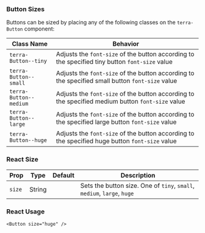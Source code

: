 ### Button Sizes

Buttons can be sized by placing any of the following classes on the `terra-Button` component:

| Class Name              | Behavior                                                                                         |
|-------------------------|--------------------------------------------------------------------------------------------------|
| `terra-Button--tiny`    | Adjusts the `font-size` of the button according to the specified tiny button `font-size` value   |
| `terra-Button--small`   | Adjusts the `font-size` of the button according to the specified small button `font-size` value  |
| `terra-Button--medium`  | Adjusts the `font-size` of the button according to the specified medium button `font-size` value |
| `terra-Button--large`   | Adjusts the `font-size` of the button according to the specified large button `font-size` value  |
| `terra-Button--huge`    | Adjusts the `font-size` of the button according to the specified huge button `font-size` value   |   

### React Size

| Prop            | Type      | Default   | Description                                                               |
|-----------------|-----------|-----------|---------------------------------------------------------------------------|
| `size`          | String    |           | Sets the button size. One of `tiny`, `small`, `medium`, `large`, `huge`   |

### React Usage

```
<Button size="huge" />
```
